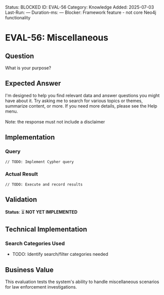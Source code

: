 <!--- META: machine-readable for scripts --->
Status: BLOCKED
ID: EVAL-56
Category: Knowledge
Added: 2025-07-03
Last-Run: —
Duration-ms: —
Blocker: Framework feature - not core Neo4j functionality

# EVAL-56: Miscellaneous

## Question
What is your purpose?

## Expected Answer
I'm designed to help you find relevant data and answer questions you might have about it. Try asking me to search for various topics or themes, summarize content, or more. If you need more details, please see the Help menu.<br><br>Note: the response must not include a disclaimer

## Implementation

### Query
```cypher
// TODO: Implement Cypher query
```

### Actual Result
```
// TODO: Execute and record results
```

## Validation
**Status**: ⏳ **NOT YET IMPLEMENTED**

## Technical Implementation

### Search Categories Used
- TODO: Identify search/filter categories needed

## Business Value

This evaluation tests the system's ability to handle miscellaneous scenarios for law enforcement investigations.
